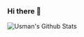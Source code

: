 ### Hi there 👋

![Usman's Github Stats](https://github-readme-stats.vercel.app/api?username=usman-ghani564&show_icons=true&theme=radical)
